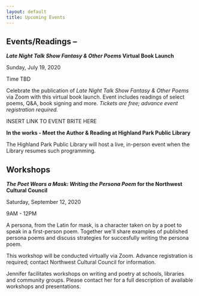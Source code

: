 ```yaml
---
layout: default
title: Upcoming Events
---
```


## Events/Readings –

***Late Night Talk Show Fantasy & Other Poems* Virtual Book Launch**

Sunday, July 19, 2020

Time TBD

Celebrate the publication of *Late Night Talk Show Fantasy & Other Poems* via Zoom with this virtual book launch. Event includes readings of select poems, Q&A, book signing and more. *Tickets are free; advance event registration required.*

INSERT LINK TO EVENT BRITE HERE


**In the works - Meet the Author & Reading at Highland Park Public Library**

The Highland Park Public Library will host a live, in-person event when the Library resumes such programming.







## Workshops

***The Poet Wears a Mask: Writing the Persona Poem* for the Northwest Cultural Council**

Saturday, September 12, 2020

9AM - 12PM

A persona, from the Latin for mask, is a character taken on by a poet to speak in a first-person poem. Together we'll share examples of published persona poems and discuss strategies for succesfully writing the persona poem.

This workshop will be conducted virtually via Zoom. Advance registration is required; contact Northwest Cultural Council for information.



Jennifer facilitates workshops on writing and poetry at schools, libraries and
community groups. Please contact her for a full description of available
workshops and presentations.
